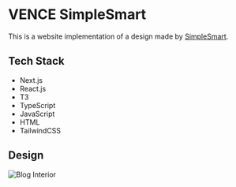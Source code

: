 # VENCE SimpleSmart

This is a website implementation of a design made by [SimpleSmart](https://mysimplesmart.com/).

## Tech Stack
- Next.js
- React.js
- T3
- TypeScript
- JavaScript
- HTML
- TailwindCSS

## Design

![Blog Interior](https://user-images.githubusercontent.com/90613611/225260476-b5d4d607-cc79-486f-899d-86a8e216f85d.jpg)
